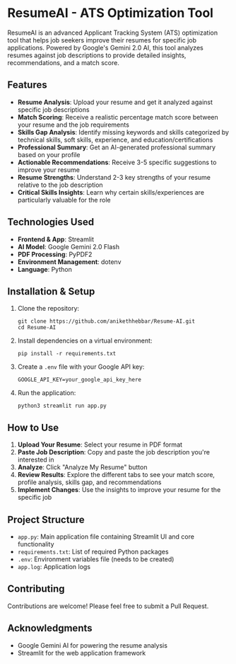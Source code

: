 # ResumeAI - ATS Optimization Tool
ResumeAI is an advanced Applicant Tracking System (ATS) optimization tool that helps job seekers improve their resumes for specific job applications. Powered by Google's Gemini 2.0 AI, this tool analyzes resumes against job descriptions to provide detailed insights, recommendations, and a match score.

## Features

- **Resume Analysis**: Upload your resume and get it analyzed against specific job descriptions
- **Match Scoring**: Receive a realistic percentage match score between your resume and the job requirements
- **Skills Gap Analysis**: Identify missing keywords and skills categorized by technical skills, soft skills, experience, and education/certifications
- **Professional Summary**: Get an AI-generated professional summary based on your profile
- **Actionable Recommendations**: Receive 3-5 specific suggestions to improve your resume
- **Resume Strengths**: Understand 2-3 key strengths of your resume relative to the job description
- **Critical Skills Insights**: Learn why certain skills/experiences are particularly valuable for the role

## Technologies Used

- **Frontend & App**: Streamlit
- **AI Model**: Google Gemini 2.0 Flash
- **PDF Processing**: PyPDF2
- **Environment Management**: dotenv
- **Language**: Python

## Installation & Setup

1. Clone the repository:
    ```
    git clone https://github.com/anikethhebbar/Resume-AI.git
    cd Resume-AI
    ```

2. Install dependencies on a virtual environment:
    ```
    pip install -r requirements.txt
    ```

3. Create a `.env` file with your Google API key:
    ```
    GOOGLE_API_KEY=your_google_api_key_here
    ```

4. Run the application:
    ```
    python3 streamlit run app.py
    ```

## How to Use

1. **Upload Your Resume**: Select your resume in PDF format
2. **Paste Job Description**: Copy and paste the job description you're interested in
3. **Analyze**: Click "Analyze My Resume" button
4. **Review Results**: Explore the different tabs to see your match score, profile analysis, skills gap, and recommendations
5. **Implement Changes**: Use the insights to improve your resume for the specific job

## Project Structure

- `app.py`: Main application file containing Streamlit UI and core functionality
- `requirements.txt`: List of required Python packages
- `.env`: Environment variables file (needs to be created)
- `app.log`: Application logs

## Contributing

Contributions are welcome! Please feel free to submit a Pull Request.


## Acknowledgments

- Google Gemini AI for powering the resume analysis
- Streamlit for the web application framework
